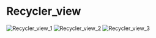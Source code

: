 # Recycler_view

![Recycler_view_1](https://user-images.githubusercontent.com/82192898/124799061-1a549400-df8f-11eb-98d2-c39ed9b72ed0.jpg)
![Recycler_view_2](https://user-images.githubusercontent.com/82192898/124799065-1b85c100-df8f-11eb-8434-86c10133bb28.jpg)
![Recycler_view_3](https://user-images.githubusercontent.com/82192898/124799068-1c1e5780-df8f-11eb-818e-101f94e7ee62.jpg)
